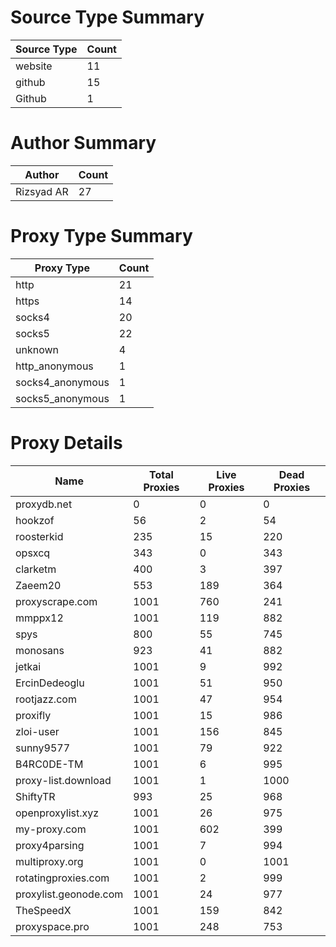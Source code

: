 # Source Type Summary

| Source Type | Count |
|-------------|-------|
| website | 11 |
| github | 15 |
| Github | 1 |


# Author Summary

| Author | Count |
|--------|-------|
| Rizsyad AR | 27 |


# Proxy Type Summary

| Proxy Type | Count |
|------------|-------|
| http | 21 |
| https | 14 |
| socks4 | 20 |
| socks5 | 22 |
| unknown | 4 |
| http_anonymous | 1 |
| socks4_anonymous | 1 |
| socks5_anonymous | 1 |


# Proxy Details

| Name | Total Proxies | Live Proxies | Dead Proxies |
|------|---------------|--------------|---------------|
| proxydb.net | 0 | 0 | 0 |
| hookzof | 56 | 2 | 54 |
| roosterkid | 235 | 15 | 220 |
| opsxcq | 343 | 0 | 343 |
| clarketm | 400 | 3 | 397 |
| Zaeem20 | 553 | 189 | 364 |
| proxyscrape.com | 1001 | 760 | 241 |
| mmppx12 | 1001 | 119 | 882 |
| spys | 800 | 55 | 745 |
| monosans | 923 | 41 | 882 |
| jetkai | 1001 | 9 | 992 |
| ErcinDedeoglu | 1001 | 51 | 950 |
| rootjazz.com | 1001 | 47 | 954 |
| proxifly | 1001 | 15 | 986 |
| zloi-user | 1001 | 156 | 845 |
| sunny9577 | 1001 | 79 | 922 |
| B4RC0DE-TM | 1001 | 6 | 995 |
| proxy-list.download | 1001 | 1 | 1000 |
| ShiftyTR | 993 | 25 | 968 |
| openproxylist.xyz | 1001 | 26 | 975 |
| my-proxy.com | 1001 | 602 | 399 |
| proxy4parsing | 1001 | 7 | 994 |
| multiproxy.org | 1001 | 0 | 1001 |
| rotatingproxies.com | 1001 | 2 | 999 |
| proxylist.geonode.com | 1001 | 24 | 977 |
| TheSpeedX | 1001 | 159 | 842 |
| proxyspace.pro | 1001 | 248 | 753 |
